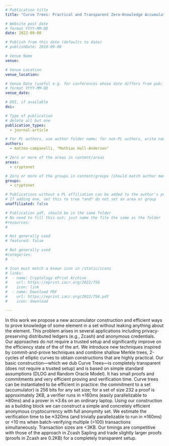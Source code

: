 ```yaml
---
# Publication title
title: "Curve Trees: Practical and Transparent Zero-Knowledge Accumulators"

# Website post date
# format YYYY-MM-DD
date: 2022-09-08

# Publish from this date (defaults to date)
# publishDate: 2019-09-08

# Venue Name
venue:

# Venue Location
venue_location:

# Venue Date (useful e.g. for conferences whose date differs from pub; defaults to date)
# format YYYY-MM-DD
venue_date:

# DOI, if available
doi:

# Type of publication
# delete all but one
publication_types:
  - journal-article

# For PL authors, use author folder name; for non-PL authors, write name as in paper within ""
authors:
  - matteo-campanelli, "Mathias Hall-Andersen"

# Zero or more of the areas in content/areas
areas:
  - cryptonet

# Zero or more of the groups in content/groups (should match author membership)
groups:
  - cryptonet

# Publications without a PL affiliation can be added to the author's profile without showing up elsewhere
# If adding one, set this to true *and* do not set an area or group
unaffiliated: false

# Publication pdf, should be in the same folder
# No need to fill this out; just name the file the same as the folder
#resources:
#

# Not generally used
# featured: false

# Not generally used
#categories:
#  -

# Icon must match a known icon in /static/icons
# links:
#  - name: Cryptology ePrint Archive
#    url: https://eprint.iacr.org/2022/756
#    icon: link
#  - name: Download PDF
#    url: https://eprint.iacr.org/2022/756.pdf
#    icon: download

---
```


In this work we propose a new accumulator construction and efficient ways to prove knowledge of some element in a set without leaking anything about the element. This problem arises in several applications including privacy-preserving distributed ledgers (e.g., Zcash) and anonymous credentials. Our approaches do not require a trusted setup and significantly improve on the efficiency state of the of the art.
We introduce new techniques inspired by commit-and-prove techniques and combine shallow Merkle trees, 2-cycles of elliptic curves to obtain constructions that are highly practical. Our basic construction—which we dub Curve Trees—is completely transparent (does not require a trusted setup) and is based on simple standard assumptions (DLOG and Random Oracle Model). It has small proofs and commitments and very efficient proving and verification time.
Curve trees can be instantiated to be efficient in practice: the commitment to a set (accumulator) is 256 bits for any set size; for a set of size 232 a proof is approximately 2KB, a verifier runs in ≈160ms (easily parallelizable to ≈80ms) and a prover in ≈3.6s on an ordinary laptop.
Using our construction as a building block we can construct a simple and concretely efficient anonymous cryptocurrency with full anonymity set.
We estimate the verification time to be ≈320ms (and trivially parallelizable to run in ≈160ms) or <10 ms when batch-verifying multiple (>100) transactions simultaneously. Transaction sizes are <3KB. Our timings are competitive with those of the approach in Zcash Sapling and trade slightly larger proofs (proofs in Zcash are 0.2KB) for a completely transparent setup.
